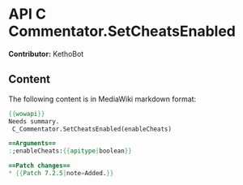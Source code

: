 # API C Commentator.SetCheatsEnabled

**Contributor:** KethoBot

## Content

The following content is in MediaWiki markdown format:

```mediawiki
{{wowapi}}
Needs summary.
 C_Commentator.SetCheatsEnabled(enableCheats)

==Arguments==
:;enableCheats:{{apitype|boolean}}

==Patch changes==
* {{Patch 7.2.5|note=Added.}}
```